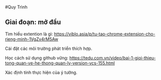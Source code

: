 #Quy Trình
## Giai đoạn: mở đầu
Tìm hiểu extention là gì: https://viblo.asia/p/tu-tao-chrome-extension-cho-rieng-minh-1VgZv4rM5Aw 

Cài đặt các môi trường phát triển thích hợp.

Học cách sử dụng github vững: https://tedu.com.vn/video/bai-1-gioi-thieu-tong-quan-ve-he-thong-quan-ly-version-vcs-155.html

Xác định tính thực hiện của ý tưởng.
 
